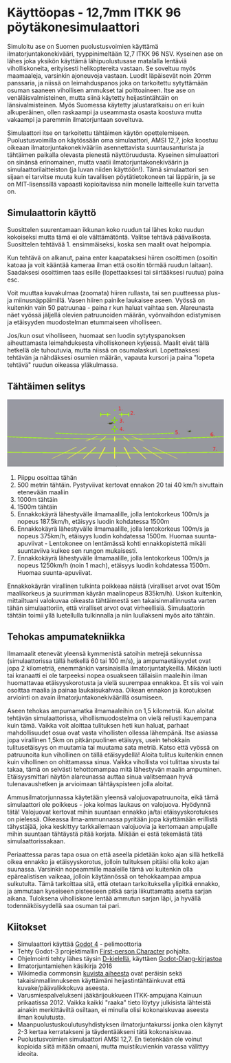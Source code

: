 # Käyttöopas - 12,7mm ITKK 96 pöytäkonesimulaattori

Simuloitu ase on Suomen puolustusvoimien käyttämä ilmatorjuntakonekivääri, tyyppinimeltään 12,7 ITKK 96 NSV. Kyseinen ase on lähes joka yksikön käyttämä lähipuolustusase matalalla lentäviä viholliskoneita, erityisesti helikoptereita vastaan. Se soveltuu myös maamaaleja, varsinkin ajoneuvoja vastaan. Luodit läpäisevät noin 20mm panssaria, ja niissä on leimahduspanos joka on tarkoitettu sytyttämään osuman saaneen vihollisen ammukset tai polttoaineen. Itse ase on venäläisvalmisteinen, mutta siinä käytetty heijastintähtäin on länsivalmisteinen. Myös Suomessa käytetty jalustaratkaisu on eri kuin alkuperäinen, ollen raskaampi ja useammasta osasta koostuva mutta vakaampi ja paremmin ilmatorjuntaan soveltuva.

Simulaattori itse on tarkoitettu tähtäimen käytön opettelemiseen. Puolustusvoimilla on käytössään oma simulaattori, AMSI 12,7, joka koostuu oikeaan ilmatorjuntakonekivääriin asennettavista suuntausanturista ja tähtäimen paikalla olevasta pienestä näyttöruudusta. Kyseinen simulaattori on sinänsä erinomainen, mutta vaatii ilmatorjuntakonekiväärin ja simulaattorilaitteiston (ja luvan niiden käyttöön!). Tämä simulaattori sen sijaan ei tarvitse muuta kuin tavallisen pöytätietokoneen tai läppärin, ja se on MIT-lisenssillä vapaasti kopioitavissa niin monelle laitteelle kuin tarvetta on.

## Simulaattorin käyttö

Suosittelen suurentamaan ikkunan koko ruudun tai lähes koko ruudun kokoiseksi mutta tämä ei ole välttämätöntä. Valitse tehtävä päävalikosta. Suosittelen tehtävää 1. ensimmäiseksi, koska sen maalit ovat helpompia.

Kun tehtävä on alkanut, paina enter kaapataksesi hiiren osoittimen (osoitin katoaa ja voit kääntää kameraa ilman että osoitin törmää ruudun laitaan). Saadaksesi osoittimen taas esille (lopettaaksesi tai siirtääksesi ruutua) paina esc.

Voit muuttaa kuvakulmaa (zoomata) hiiren rullasta, tai sen puutteessa plus- ja miinusnäppäimillä. Vasen hiiren painike laukaisee aseen. Vyössä on kuitenkin vain 50 patruunaa - paina r kun haluat vaihtaa sen. Alareunasta näet vyössä jäljellä olevien patruunoiden määrän, vyönvaihdon edistymisen ja etäisyyden muodostelman etummaiseen viholliseen.

Jos/kun osut viholliseen, huomaat sen luodin sytytyspanoksen aiheuttamasta leimahduksesta viholliskoneen kyljessä. Maalit eivät tällä hetkellä ole tuhoutuvia, mutta niissä on osumalaskuri. Lopettaaksesi tehtävän ja nähdäksesi osumien määrän, vapauta kursori ja paina "lopeta tehtävä" ruudun oikeassa yläkulmassa.

## Tähtäimen selitys

![](Tähtäin.png)

 1. Piippu osoittaa tähän
 2. 500 metrin tähtäin. Pystyviivat kertovat ennakon 20 tai 40 km/h sivuttain etenevään maaliin
 3. 1000m tähtäin
 4. 1500m tähtäin
 5. Ennakkokäyrä lähestyvälle ilmamaalille, jolla lentokorkeus 100m/s ja nopeus 187.5km/h, etäisyys luodin kohdatessa 1500m
 6. Ennakkokäyrä lähestyvälle ilmamaalille, jolla lentokorkeus 100m/s ja nopeus 375km/h, etäisyys luodin kohdatessa 1500m. Huomaa suunta-apuviivat - Lentokonee on lentämässä kohti ennakkopistettä mikäli suuntaviiva kulkee sen rungon mukaisesti.
 7. Ennakkokäyrä lähestyvälle ilmamaalille, jolla lentokorkeus 100m/s ja nopeus 1250km/h (noin 1 mach), etäisyys luodin kohdatessa 1500m. Huomaa suunta-apuviivat.
 
Ennakkokäyrän virallinen tulkinta poikkeaa näistä (viralliset arvot ovat 150m maalikorkeus ja suurimman käyrän maalinopeus 835km/h). Uskon kuitenkin, mittailtuani valokuvaa oikeasta tähtäimestä sen takaisinmallinnusta varten tähän simulaattoriin, että viralliset arvot ovat virheellisiä. Simulaattorin tähtäin toimii yllä luetellulla tulkinnalla ja niin luullakseni myös aito tähtäin.

## Tehokas ampumatekniikka

Ilmamaalit etenevät yleensä kymmenistä satoihin metrejä sekunnissa (simulaattorissa tällä hetkellä 60 tai 100 m/s), ja ampumaetäisyydet ovat jopa 2 kilometriä, enemmänkin varsinaisilla ilmatorjuntatykeillä. Mikään luoti tai kranaatti ei ole tarpeeksi nopea osuakseen tällaisiin maaleihin ilman huomattavaa etäisyyskorotusta ja vielä suurempaa ennakkoa. Et siis voi vain osoittaa maalia ja painaa laukaisukahvaa. Oikean ennakon ja korotuksen arviointi on avain ilmatorjuntakonekiväärillä osumiseen.

Aseen tehokas ampumamatka ilmamaaleihin on 1,5 kilometriä. Kun aloitat tehtävän simulaattorissa, vihollismuodostelma on vielä reilusti kauempana kuin tämä. Vaikka voit aloittaa tulituksen heti kun haluat, parhaat mahdollisuudet osua ovat vasta vihollisten ollessa lähempänä. Itse asiassa jopa virallinen 1,5km on pitkänpuolinen etäisyys, usein tehokkain tulitusetäisyys on muutamia tai muutama sata metriä. Katso että vyössä on patruunoita kun vihollinen on tällä etäisyydellä! Aloita tulitus kuitenkin ennen kuin vihollinen on ohittamassa sinua. Vaikka vihollista voi tulittaa sivusta tai takaa, tämä on selvästi tehottomampaa mitä lähestyvän maalin ampuminen. Etäisyysmittari näytön alareunassa auttaa sinua valitsemaan hyvä tulenavaushetken ja arvioimaan tähtäyspisteen jolla aloitat.

Ammusilmatorjunnassa käytetään yleensä valojuovapatruunoita, eikä tämä simulaattori ole poikkeus - joka kolmas laukaus on valojuova. Hyödynnä tätä! Valojuovat kertovat mihin suuntaan ennakko ja/tai etäisyyskorotukses on pielessä. Oikeassa ilma-ammunnassa pyritään jopa käyttämään erillistä tähystäjää, joka keskittyy tarkkailemaan valojuovia ja kertomaan ampujalle mihin suuntaan tähtäystä pitää korjata. Mikään ei estä tekemästä tätä simulaattorissakaan.

Periaattessa paras tapa osua on että aseella pidetään koko ajan sillä hetkellä oikea ennakko ja etäisyyskorotus, jolloin tulituksen pitäisi olla koko ajan suunassa. Varsinkin nopeammille maaleille tämä voi kuitenkin olla epärealistisen vaikeaa, jolloin käytännössä on tehokkaampaa ampua sulkutulta. Tämä tarkoittaa sitä, että otetaan tarkoituksella ylipitkä ennakko, ja ammutaan kyseiseen pisteeseen pitkä sarja liikuttamatta asetta sarjan aikana. Tuloksena viholliskone lentää ammutun sarjan läpi, ja hyvällä todennäköisyydellä saa osuman tai pari.

## Kiitokset

 - Simulaattori käyttää [Godot 4](https://godotengine.org) - pelimoottoria
 - Tehty Godot-3 projektimallin [First-person Character](https://godotengine.org/asset-library/asset/305) pohjalta.
 - Ohjelmointi tehty lähes täysin [D-kielellä](https://dlang.org), käyttäen [Godot-Dlang-kirjastoa](https://code.dlang.org/packages/godot-dlang)
 - Ilmatorjuntamiehen käsikirja 2016
 - Wikimedia commonsin [kuvista aiheesta](https://commons.wikimedia.org/wiki/Category:NSV_in_Finnish_service) ovat peräisin sekä takaisinmallinnukseen käyttämäni heijastintähtäinkuvat että kuvake/päävalikkokuva aseesta.
 - Varusmiespalvelukseni jääkärijoukkueen ITKK-ampujana Kainuun prikaatissa 2012. Vaikka kaikki "raaka" tieto löytyy julkisista lähteistä ainakin merkittäviltä osiltaan, ei minulla olisi kokonaiskuvaa aseesta ilman koulutusta.
 - Maanpuolustuskoulutusyhdistyksen ilmatorjuntakurssi jonka olen käynyt 2-3 kertaa kerratakseni ja täydentääkseni tätä kokonaiskuvaa.
 - Puolustusvoimien simulaattori AMSI 12,7. En tietenkään ole voinut kopioida siitä mitään omaani, mutta muistikuvienkin varassa välittyy ideoita. 